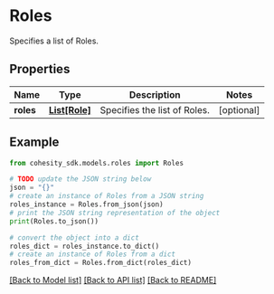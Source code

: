 # Roles

Specifies a list of Roles.

## Properties

Name | Type | Description | Notes
------------ | ------------- | ------------- | -------------
**roles** | [**List[Role]**](Role.md) | Specifies the list of Roles. | [optional] 

## Example

```python
from cohesity_sdk.models.roles import Roles

# TODO update the JSON string below
json = "{}"
# create an instance of Roles from a JSON string
roles_instance = Roles.from_json(json)
# print the JSON string representation of the object
print(Roles.to_json())

# convert the object into a dict
roles_dict = roles_instance.to_dict()
# create an instance of Roles from a dict
roles_from_dict = Roles.from_dict(roles_dict)
```
[[Back to Model list]](../README.md#documentation-for-models) [[Back to API list]](../README.md#documentation-for-api-endpoints) [[Back to README]](../README.md)


